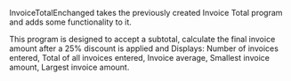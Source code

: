 InvoiceTotalEnchanged takes the previously created Invoice Total program and adds some functionality to it. 

This program is designed to accept a subtotal, calculate the final invoice amount after a 25% discount is applied and
Displays: 
  Number of invoices entered,
  Total of all invoices entered,
  Invoice average,
  Smallest invoice amount,
  Largest invoice amount.

